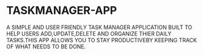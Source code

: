 # TASKMANAGER-APP
A SIMPLE AND USER FRIENDLY TASK MANAGER APPLICATION BUILT TO HELP USERS ADD,UPDATE,DELETE AND ORGANIZE THIER DAILY TASKS.THIS APP ALLOWS YOU TO STAY PRODUCTIVEBY KEEPING TRACK OF WHAT NEEDS TO BE DONE.
